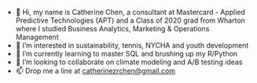 - 👋 Hi, my name is Catherine Chen, a consultant at Mastercard - Applied Predictive Technologies (APT) and a Class of 2020 grad from Wharton where I studied Business Analytics, Marketing & Operations Management
- 👀 I’m interested in sustainability, tennis, NYCHA and youth development
- 🌱 I’m currently learning to master SQL and brushing up my R/Python
- 💞️ I’m looking to collaborate on climate modeling and A/B testing ideas
- 📫 Drop me a line at catherinezrchen@gmail.com

<!---
catchen97/catchen97 is a ✨ special ✨ repository because its `README.md` (this file) appears on your GitHub profile.
You can click the Preview link to take a look at your changes.
--->
